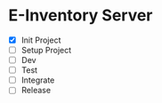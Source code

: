 # E-Inventory Server

- [x] Init Project
- [ ] Setup Project
- [ ] Dev
- [ ] Test
- [ ] Integrate
- [ ] Release
